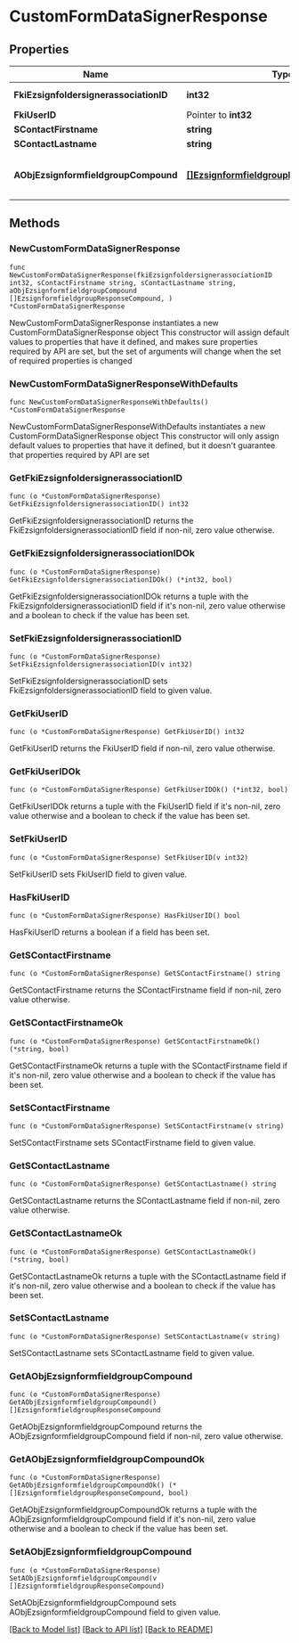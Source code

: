 # CustomFormDataSignerResponse

## Properties

Name | Type | Description | Notes
------------ | ------------- | ------------- | -------------
**FkiEzsignfoldersignerassociationID** | **int32** | The unique ID of the Ezsignfoldersignerassociation | 
**FkiUserID** | Pointer to **int32** | The unique ID of the User | [optional] 
**SContactFirstname** | **string** | The First name of the contact | 
**SContactLastname** | **string** | The Last name of the contact | 
**AObjEzsignformfieldgroupCompound** | [**[]EzsignformfieldgroupResponseCompound**](EzsignformfieldgroupResponseCompound.md) | This array contains the labels or each Form fields in the form but WITHOUT the values | 

## Methods

### NewCustomFormDataSignerResponse

`func NewCustomFormDataSignerResponse(fkiEzsignfoldersignerassociationID int32, sContactFirstname string, sContactLastname string, aObjEzsignformfieldgroupCompound []EzsignformfieldgroupResponseCompound, ) *CustomFormDataSignerResponse`

NewCustomFormDataSignerResponse instantiates a new CustomFormDataSignerResponse object
This constructor will assign default values to properties that have it defined,
and makes sure properties required by API are set, but the set of arguments
will change when the set of required properties is changed

### NewCustomFormDataSignerResponseWithDefaults

`func NewCustomFormDataSignerResponseWithDefaults() *CustomFormDataSignerResponse`

NewCustomFormDataSignerResponseWithDefaults instantiates a new CustomFormDataSignerResponse object
This constructor will only assign default values to properties that have it defined,
but it doesn't guarantee that properties required by API are set

### GetFkiEzsignfoldersignerassociationID

`func (o *CustomFormDataSignerResponse) GetFkiEzsignfoldersignerassociationID() int32`

GetFkiEzsignfoldersignerassociationID returns the FkiEzsignfoldersignerassociationID field if non-nil, zero value otherwise.

### GetFkiEzsignfoldersignerassociationIDOk

`func (o *CustomFormDataSignerResponse) GetFkiEzsignfoldersignerassociationIDOk() (*int32, bool)`

GetFkiEzsignfoldersignerassociationIDOk returns a tuple with the FkiEzsignfoldersignerassociationID field if it's non-nil, zero value otherwise
and a boolean to check if the value has been set.

### SetFkiEzsignfoldersignerassociationID

`func (o *CustomFormDataSignerResponse) SetFkiEzsignfoldersignerassociationID(v int32)`

SetFkiEzsignfoldersignerassociationID sets FkiEzsignfoldersignerassociationID field to given value.


### GetFkiUserID

`func (o *CustomFormDataSignerResponse) GetFkiUserID() int32`

GetFkiUserID returns the FkiUserID field if non-nil, zero value otherwise.

### GetFkiUserIDOk

`func (o *CustomFormDataSignerResponse) GetFkiUserIDOk() (*int32, bool)`

GetFkiUserIDOk returns a tuple with the FkiUserID field if it's non-nil, zero value otherwise
and a boolean to check if the value has been set.

### SetFkiUserID

`func (o *CustomFormDataSignerResponse) SetFkiUserID(v int32)`

SetFkiUserID sets FkiUserID field to given value.

### HasFkiUserID

`func (o *CustomFormDataSignerResponse) HasFkiUserID() bool`

HasFkiUserID returns a boolean if a field has been set.

### GetSContactFirstname

`func (o *CustomFormDataSignerResponse) GetSContactFirstname() string`

GetSContactFirstname returns the SContactFirstname field if non-nil, zero value otherwise.

### GetSContactFirstnameOk

`func (o *CustomFormDataSignerResponse) GetSContactFirstnameOk() (*string, bool)`

GetSContactFirstnameOk returns a tuple with the SContactFirstname field if it's non-nil, zero value otherwise
and a boolean to check if the value has been set.

### SetSContactFirstname

`func (o *CustomFormDataSignerResponse) SetSContactFirstname(v string)`

SetSContactFirstname sets SContactFirstname field to given value.


### GetSContactLastname

`func (o *CustomFormDataSignerResponse) GetSContactLastname() string`

GetSContactLastname returns the SContactLastname field if non-nil, zero value otherwise.

### GetSContactLastnameOk

`func (o *CustomFormDataSignerResponse) GetSContactLastnameOk() (*string, bool)`

GetSContactLastnameOk returns a tuple with the SContactLastname field if it's non-nil, zero value otherwise
and a boolean to check if the value has been set.

### SetSContactLastname

`func (o *CustomFormDataSignerResponse) SetSContactLastname(v string)`

SetSContactLastname sets SContactLastname field to given value.


### GetAObjEzsignformfieldgroupCompound

`func (o *CustomFormDataSignerResponse) GetAObjEzsignformfieldgroupCompound() []EzsignformfieldgroupResponseCompound`

GetAObjEzsignformfieldgroupCompound returns the AObjEzsignformfieldgroupCompound field if non-nil, zero value otherwise.

### GetAObjEzsignformfieldgroupCompoundOk

`func (o *CustomFormDataSignerResponse) GetAObjEzsignformfieldgroupCompoundOk() (*[]EzsignformfieldgroupResponseCompound, bool)`

GetAObjEzsignformfieldgroupCompoundOk returns a tuple with the AObjEzsignformfieldgroupCompound field if it's non-nil, zero value otherwise
and a boolean to check if the value has been set.

### SetAObjEzsignformfieldgroupCompound

`func (o *CustomFormDataSignerResponse) SetAObjEzsignformfieldgroupCompound(v []EzsignformfieldgroupResponseCompound)`

SetAObjEzsignformfieldgroupCompound sets AObjEzsignformfieldgroupCompound field to given value.



[[Back to Model list]](../README.md#documentation-for-models) [[Back to API list]](../README.md#documentation-for-api-endpoints) [[Back to README]](../README.md)


